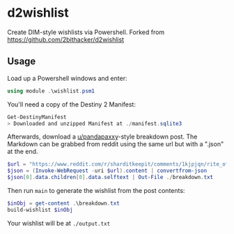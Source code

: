 # d2wishlist
Create DIM-style wishlists via Powershell. Forked from https://github.com/2bithacker/d2wishlist

## Usage

Load up a Powershell windows and enter:
```PowerShell
using module .\wishlist.psm1
```
You'll need a copy of the Destiny 2 Manifest:

```PowerShell
Get-DestinyManifest
> Downloaded and unzipped Manifest at ./manifest.sqlite3
```

Afterwards, download a [u/pandapaxxy](https://www.reddit.com/user/pandapaxxy/)-style breakdown post. The Markdown can be grabbed from reddit using the same url but with a ".json" at the end.

```PowerShell
$url = "https://www.reddit.com/r/sharditkeepit/comments/1kjpjqn/rite_of_the_nine_weapon_breakdown_week_1_spire_of.json"
$json = (Invoke-WebRequest -uri $url).content | convertfrom-json
$json[0].data.children[0].data.selftext | Out-File ./breakdown.txt
```
Then run `main` to generate the wishlist from the post contents:

```PowerShell
$inObj = get-content .\breakdown.txt
build-wishlist $inObj
```

Your wishlist will be at `./output.txt`